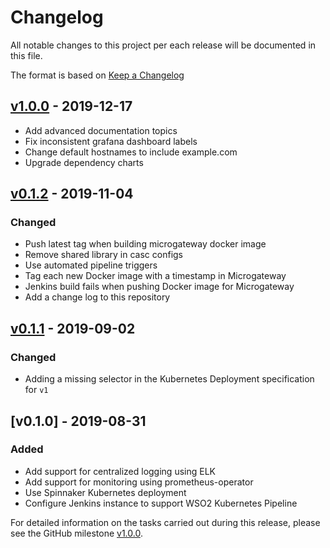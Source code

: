 # Changelog
All notable changes to this project per each release will be documented in this file.

The format is based on [Keep a Changelog](https://keepachangelog.com/en/1.0.0/)

## [v1.0.0] - 2019-12-17

- Add advanced documentation topics
- Fix inconsistent grafana dashboard labels
- Change default hostnames to include example.com
- Upgrade dependency charts

## [v0.1.2] - 2019-11-04

### Changed

- Push latest tag when building microgateway docker image
- Remove shared library in casc configs
- Use automated pipeline triggers
- Tag each new Docker image with a timestamp in Microgateway
- Jenkins build fails when pushing Docker image for Microgateway
- Add a change log to this repository

## [v0.1.1] - 2019-09-02

### Changed

- Adding a missing selector in the Kubernetes Deployment specification for `v1`

## [v0.1.0] - 2019-08-31

### Added

- Add support for centralized logging using ELK
- Add support for monitoring using prometheus-operator
- Use Spinnaker Kubernetes deployment
- Configure Jenkins instance to support WSO2 Kubernetes Pipeline

For detailed information on the tasks carried out during this release, please see the GitHub milestone
[v1.0.0](https://github.com/wso2/kubernetes-pipeline/milestone/2).

[v0.1.1]: https://github.com/wso2/kubernetes-pipeline/compare/v0.1.0...v0.1.1

[v0.1.2]: https://github.com/wso2/kubernetes-pipeline/compare/v0.1.1...v0.1.2

[v1.0.0]: https://github.com/wso2/kubernetes-pipeline/compare/v0.1.2...v1.0.0
